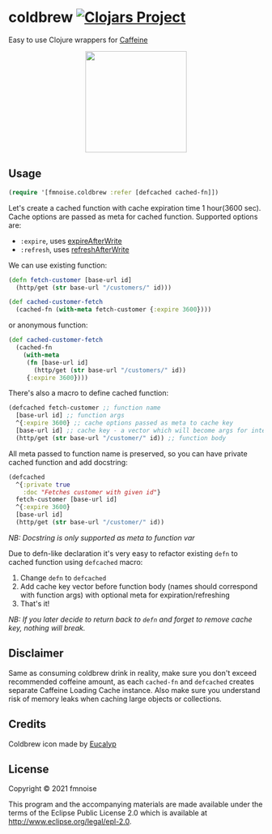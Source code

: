 # coldbrew [![Clojars Project](https://img.shields.io/clojars/v/org.clojars.fmnoise/coldbrew.svg)](https://clojars.org/org.clojars.fmnoise/coldbrew)

Easy to use Clojure wrappers for [Caffeine](https://github.com/ben-manes/caffeine)

<p align="center"><img src="https://user-images.githubusercontent.com/4033391/138502127-52beb2a4-43c0-4650-9a96-27c4e9c47398.png" width="200"></p>

## Usage

```clojure
(require '[fmnoise.coldbrew :refer [defcached cached-fn]])
```

Let's create a cached function with cache expiration time 1 hour(3600 sec).
Cache options are passed as meta for cached function. Supported options are:
- `:expire`, uses [expireAfterWrite](https://github.com/ben-manes/caffeine/wiki/Eviction#time-based)
- `:refresh`, uses [refreshAfterWrite](https://github.com/ben-manes/caffeine/wiki/Refresh)

We can use existing function:
```clojure
(defn fetch-customer [base-url id]
  (http/get (str base-url "/customers/" id)))

(def cached-customer-fetch
  (cached-fn (with-meta fetch-customer {:expire 3600})))
```

or anonymous function:
```clojure
(def cached-customer-fetch
  (cached-fn
    (with-meta
     (fn [base-url id]
       (http/get (str base-url "/customers/" id))
     {:expire 3600})))
```

There's also a macro to define cached function:
```clojure
(defcached fetch-customer ;; function name
  [base-url id] ;; function args
  ^{:expire 3600} ;; cache options passed as meta to cache key
  [base-url id] ;; cache key - a vector which will become args for internal caching function
  (http/get (str base-url "/customer/" id)) ;; function body
```

All meta passed to function name is preserved, so you can have private cached function and add docstring:

```clojure
(defcached
  ^{:private true
    :doc "Fetches customer with given id"}
  fetch-customer [base-url id]
  ^{:expire 3600}
  [base-url id]
  (http/get (str base-url "/customer/" id))
```

*NB: Docstring is only supported as meta to function var*

Due to defn-like declaration it's very easy to refactor existing `defn` to cached function using `defcached` macro:
1. Change `defn` to `defcached`
2. Add cache key vector before function body (names should correspond with function args) with optional meta for expiration/refreshing
3. That's it!

*NB: If you later decide to return back to `defn` and forget to remove cache key, nothing will break.*

## Disclaimer

Same as consuming coldbrew drink in reality, make sure you don't exceed recommended coffeine amount, as each `cached-fn` and `defcached` creates separate Caffeine Loading Cache instance. Also make sure you understand risk of memory leaks when caching large objects or collections.

## Credits

Coldbrew icon made by [Eucalyp](https://www.flaticon.com/authors/eucalyp)

## License

Copyright © 2021 fmnoise

This program and the accompanying materials are made available under the
terms of the Eclipse Public License 2.0 which is available at
http://www.eclipse.org/legal/epl-2.0.